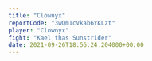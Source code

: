```yaml
---
title: "Clownyx"
reportCode: "3wQm1cVkab6YKLzt"
player: "Clownyx"
fight: "Kael'thas Sunstrider"
date: 2021-09-26T18:56:24.204000+00:00
---
```


